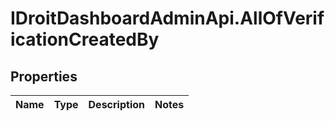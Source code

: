 # IDroitDashboardAdminApi.AllOfVerificationCreatedBy

## Properties
Name | Type | Description | Notes
------------ | ------------- | ------------- | -------------
